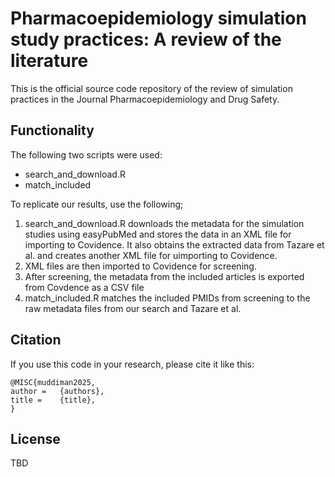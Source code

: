 # Pharmacoepidemiology simulation study practices: A review of the literature  

This is the official source code repository of the review of simulation practices in the Journal Pharmacoepidemiology and Drug Safety.


## Functionality ##
The following two scripts were used:

* search_and_download.R
* match_included

To replicate our results, use the following;
1. search_and_download.R downloads the metadata for the simulation studies using easyPubMed and stores the data in an XML file for importing to Covidence. It also obtains the extracted data from Tazare et al. and creates another XML file for uimporting to Covidence.
2. XML files are then imported to Covidence for screening.
3. After screening, the metadata from the included articles is exported from Covdence as a CSV file
4. match_included.R matches the included PMIDs from screening to the raw metadata files from our search and Tazare et al.

## Citation ##
If you use this code in your research, please cite it like this:
```
@MISC{muddiman2025,
author =   {authors},
title =    {title},
}
```



## License

TBD

